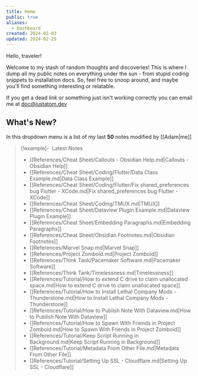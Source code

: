 ```yaml
---
title: Home
public: true
aliases:
  - Dashboard
created: 2024-02-03
updated: 2024-02-25
---
```

Hello, traveler!

Welcome to my stash of random thoughts and discoveries! This is where I dump all my public notes on everything under the sun - from stupid coding snippets to installation docs. So, feel free to snoop around, and maybe you'll find something interesting or relatable.

If you get a dead link or something just isn't working correctly you can email me at [doc@justatom.dev](mailto:doc@justatom.dev)

## What's New?
In this dropdown menu is a list of my last **50** notes modified by [[Adam|me]]

> [!example]- &nbsp;Latest Notes
>  - [[References/Cheat Sheet/Callouts - Obsidian Help.md|Callouts - Obsidian Help]]
> - [[References/Cheat Sheet/Coding/Flutter/Data Class Example.md|Data Class Example]]
> - [[References/Cheat Sheet/Coding/Flutter/Fix shared_preferences bug Flutter - XCode.md|Fix shared_preferences bug Flutter - XCode]]
> - [[References/Cheat Sheet/Coding/TMUX.md|TMUX]]
> - [[References/Cheat Sheet/Dataview Plugin Example.md|Dataview Plugin Example]]
> - [[References/Cheat Sheet/Embedding Paragraphs.md|Embedding Paragraphs]]
> - [[References/Cheat Sheet/Obsidian Footnotes.md|Obsidian Footnotes]]
> - [[References/Marvel Snap.md|Marvel Snap]]
> - [[References/Project Zomboid.md|Project Zomboid]]
> - [[References/Think Tank/Pacemaker Software.md|Pacemaker Software]]
> - [[References/Think Tank/Timelessness.md|Timelessness]]
> - [[References/Tutorial/How to extend C drive to claim unallocated space.md|How to extend C drive to claim unallocated space]]
> - [[References/Tutorial/How to Install Lethal Company Mods - Thunderstone.md|How to Install Lethal Company Mods - Thunderstone]]
> - [[References/Tutorial/How to Publish Note With Dataview.md|How to Publish Note With Dataview]]
> - [[References/Tutorial/How to Spawn With Friends in Project Zomboid.md|How to Spawn With Friends in Project Zomboid]]
> - [[References/Tutorial/Keep Script Running in Background.md|Keep Script Running in Background]]
> - [[References/Tutorial/Metadata From Other File.md|Metadata From Other File]]
> - [[References/Tutorial/Setting Up SSL - Cloudflare.md|Setting Up SSL - Cloudflare]]
> 
